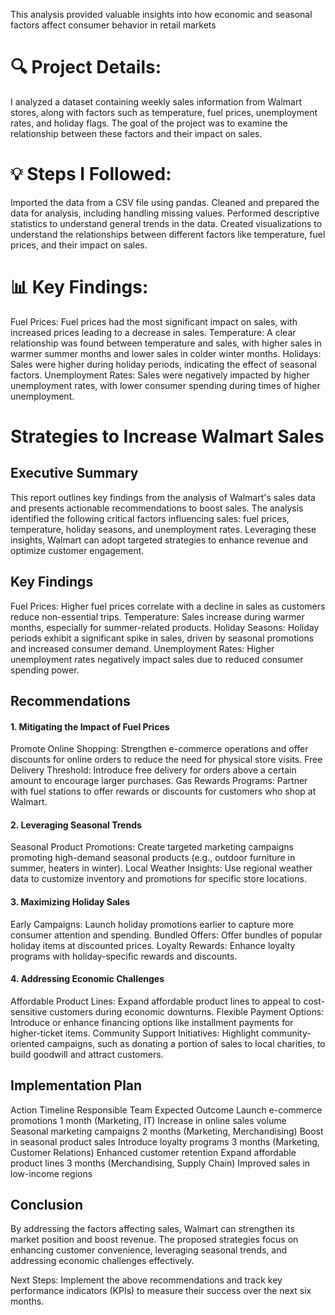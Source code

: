 This analysis provided valuable insights into how economic and seasonal factors affect consumer behavior in retail markets
<h1>🔍 Project Details:</h1>
I analyzed a dataset containing weekly sales information from Walmart stores, along with factors such as temperature,
fuel prices, unemployment rates, and holiday flags. The goal of the project was to examine the relationship between these factors and their impact on sales.

<h1>💡 Steps I Followed:</h1>

Imported the data from a CSV file using pandas.
Cleaned and prepared the data for analysis, including handling missing values.
Performed descriptive statistics to understand general trends in the data.
Created visualizations to understand the relationships between different factors like temperature, fuel prices, and their impact on sales.
<h1>📊 Key Findings:</h1>

Fuel Prices: Fuel prices had the most significant impact on sales, with increased prices leading to a decrease in sales.
Temperature: A clear relationship was found between temperature and sales, with higher sales in warmer summer months and lower sales in colder winter months.
Holidays: Sales were higher during holiday periods, indicating the effect of seasonal factors.
Unemployment Rates: Sales were negatively impacted by higher unemployment rates, with lower consumer spending during times of higher unemployment.

<h1>Strategies to Increase Walmart Sales</h1>

<h2>Executive Summary</h2>
This report outlines key findings from the analysis of Walmart's sales data and presents actionable recommendations to boost sales.
The analysis identified the following critical factors influencing sales: fuel prices, temperature, holiday seasons, and unemployment rates.
Leveraging these insights, Walmart can adopt targeted strategies to enhance revenue and optimize customer engagement.

<h2>Key Findings</h2>
Fuel Prices: Higher fuel prices correlate with a decline in sales as customers reduce non-essential trips.
Temperature: Sales increase during warmer months, especially for summer-related products.
Holiday Seasons: Holiday periods exhibit a significant spike in sales, driven by seasonal promotions and increased consumer demand.
Unemployment Rates: Higher unemployment rates negatively impact sales due to reduced consumer spending power.

<h2>Recommendations</h2>
<h4>1. Mitigating the Impact of Fuel Prices</h4>
Promote Online Shopping: Strengthen e-commerce operations and offer discounts for online orders to reduce the need for physical store visits.
Free Delivery Threshold: Introduce free delivery for orders above a certain amount to encourage larger purchases.
Gas Rewards Programs: Partner with fuel stations to offer rewards or discounts for customers who shop at Walmart.
<h4>2. Leveraging Seasonal Trends</h4>
Seasonal Product Promotions: Create targeted marketing campaigns promoting high-demand seasonal products (e.g., outdoor furniture in summer, heaters in winter).
Local Weather Insights: Use regional weather data to customize inventory and promotions for specific store locations.
<h4>3. Maximizing Holiday Sales</h4>
Early Campaigns: Launch holiday promotions earlier to capture more consumer attention and spending.
Bundled Offers: Offer bundles of popular holiday items at discounted prices.
Loyalty Rewards: Enhance loyalty programs with holiday-specific rewards and discounts.
<h4>4. Addressing Economic Challenges</h4>
Affordable Product Lines: Expand affordable product lines to appeal to cost-sensitive customers during economic downturns.
Flexible Payment Options: Introduce or enhance financing options like installment payments for higher-ticket items.
Community Support Initiatives: Highlight community-oriented campaigns, such as donating a portion of sales to local charities, to build goodwill and attract customers.


<h2>Implementation Plan</h2>
Action	Timeline	Responsible Team	Expected Outcome
Launch e-commerce promotions	1 month	(Marketing, IT)	Increase in online sales volume
Seasonal marketing campaigns	2 months	(Marketing, Merchandising)	Boost in seasonal product sales
Introduce loyalty programs	3 months	(Marketing, Customer Relations)	Enhanced customer retention
Expand affordable product lines	3 months	(Merchandising, Supply Chain)	Improved sales in low-income regions


<h2>Conclusion</h2>
By addressing the factors affecting sales, Walmart can strengthen its market position and boost revenue.
The proposed strategies focus on enhancing customer convenience, leveraging seasonal trends, and addressing economic challenges effectively.

Next Steps: Implement the above recommendations and track key performance indicators (KPIs) to measure their success over the next six months.
